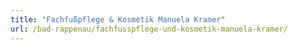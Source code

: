 ```yaml
---
title: "Fachfußpflege & Kosmetik Manuela Kramer"
url: /bad-rappenau/fachfusspflege-und-kosmetik-manuela-kramer/
---
```

